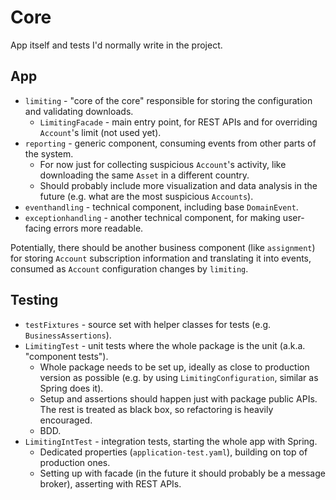 # Core

App itself and tests I'd normally write in the project.

## App

* `limiting` - "core of the core" responsible for storing the configuration and validating downloads.
    * `LimitingFacade` - main entry point, for REST APIs and for overriding `Account`'s limit (not used yet).
* `reporting` - generic component, consuming events from other parts of the system.
    * For now just for collecting suspicious `Account`'s activity, like downloading the same `Asset` in a different
      country.
    * Should probably include more visualization and data analysis in the future (e.g. what are the most
      suspicious `Accounts`).
* `eventhandling` - technical component, including base `DomainEvent`.
* `exceptionhandling` - another technical component, for making user-facing errors more readable.

Potentially, there should be another business component (like `assignment`) for storing `Account` subscription
information and translating it into events, consumed as `Account` configuration changes by `limiting`.

## Testing

* `testFixtures` - source set with helper classes for tests (e.g. `BusinessAssertions`).
* `LimitingTest` - unit tests where the whole package is the unit (a.k.a. "component tests").
    * Whole package needs to be set up, ideally as close to production version as possible (e.g. by
      using `LimitingConfiguration`, similar as Spring does it).
    * Setup and assertions should happen just with package public APIs. The rest is treated as black box, so refactoring
      is heavily encouraged.
    * BDD.
* `LimitingIntTest` - integration tests, starting the whole app with Spring.
    * Dedicated properties (`application-test.yaml`), building on top of production ones.
    * Setting up with facade (in the future it should probably be a message broker), asserting with REST APIs.
